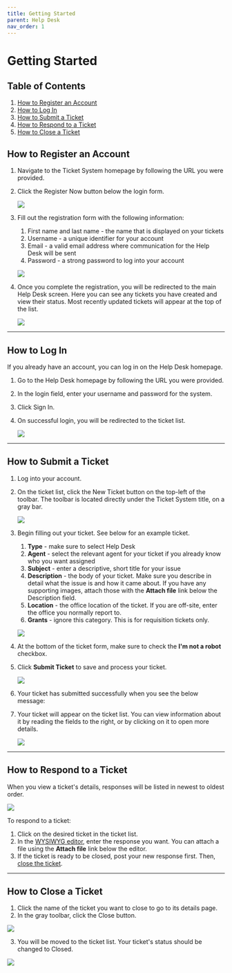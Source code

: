 ```yaml
---
title: Getting Started
parent: Help Desk
nav_order: 1
---
```


# Getting Started

## Table of Contents
1. <a href="#how-to-register-an-account">How to Register an Account</a>
1. <a href="#how-to-log-in">How to Log In</a>
1. <a href="#how-to-submit-a-ticket">How to Submit a Ticket</a>
1. <a href="#how-to-respond-to-a-ticket">How to Respond to a Ticket</a>
1. <a href="#how-to-close-a-ticket">How to Close a Ticket</a>

## How to Register an Account

1. Navigate to the Ticket System homepage by following the URL you were provided.
2. Click the Register Now button below the login form.

     <a class="image" href="/assets/helpdesk/ticketSystemLogin.png"><img src="/assets/helpdesk/ticketSystemLogin.png" /></a>

3. Fill out the registration form with the following information:
     1. First name and last name - the name that is displayed on your tickets
     3. Username - a unique identifier for your account
     4. Email - a valid email address where communication for the Help Desk will be sent
     5. Password - a strong password to log into your account

     <a class="image" href="/assets/helpdesk/register.png"><img src="/assets/helpdesk/register.png" /></a>

4. Once you complete the registration, you will be redirected to the main Help Desk screen. Here you can see any tickets you have created and view their status. Most recently updated tickets will appear at the top of the list.

     <a class="image" href="/assets/helpdesk/emptyTicketSystem.png"><img src="/assets/helpdesk/emptyTicketSystem.png" /></a>

<hr class="divider" />

## How to Log In

If you already have an account, you can log in on the Help Desk homepage.

1. Go to the Help Desk homepage by following the URL you were provided.
2. In the login field, enter your username and password for the system.
3. Click Sign In.
4. On successful login, you will be redirected to the ticket list.

     <a class="image" href="/assets/helpdesk/ticketSystemLogin.png"><img src="/assets/helpdesk/ticketSystemLogin.png" /></a>

<hr class="divider" />

## How to Submit a Ticket

1. Log into your account.
2. On the ticket list, click the New Ticket button on the top-left of the toolbar. The toolbar is located directly under the Ticket System title, on a gray bar.

     <a class="image" href="/assets/helpdesk/emptyTicketSystem.png"><img src="/assets/helpdesk/emptyTicketSystem.png" /></a>

3. Begin filling out your ticket. See below for an example ticket.
     1. **Type** - make sure to select Help Desk
     2. **Agent** - select the relevant agent for your ticket if you already know who you want assigned
     3. **Subject** - enter a descriptive, short title for your issue
     4. **Description** - the body of your ticket. Make sure you describe in detail what the issue is and how it came about. If you have any supporting images, attach those with the **Attach file** link below the Description field.
     5. **Location** - the office location of the ticket. If you are off-site, enter the office you normally report to.
     6. **Grants** - ignore this category. This is for requisition tickets only.

     <a class="image" href="/assets/helpdesk/ticketFields.png"><img src="/assets/helpdesk/ticketFields.png" /></a>

4. At the bottom of the ticket form, make sure to check the **I'm not a robot** checkbox.
5. Click **Submit Ticket** to save and process your ticket.

     <a class="image" href="/assets/helpdesk/submit.png"><img src="/assets/helpdesk/submit.png" /></a>

6. Your ticket has submitted successfully when you see the below message:

     

6. Your ticket will appear on the ticket list. You can view information about it by reading the fields to the right, or by clicking on it to open more details.

     <a class="image" href="/assets/helpdesk/ticket.png"><img src="/assets/helpdesk/ticket.png" /></a>

<hr class="divider" />

## How to Respond to a Ticket

When you view a ticket's details, responses will be listed in newest to oldest order.

<a class="image" href="/assets/helpdesk/ticketResponses.png"><img src="/assets/helpdesk/ticketResponses.png" /></a>

To respond to a ticket:

1. Click on the desired ticket in the ticket list.
2. In the <a href="https://en.wikipedia.org/wiki/WYSIWYG">WYSIWYG editor<a/>, enter the response you want. You can attach a file using the **Attach file** link below the editor.
3. If the ticket is ready to be closed, post your new response first. Then, <a href="#how-to-close-a-ticket">close the ticket</a>.

<hr class="divider" />

## How to Close a Ticket

1. Click the name of the ticket you want to close to go to its details page.
2. In the gray toolbar, click the Close button.

<a class="image" href="/assets/helpdesk/controls.png"><img src="/assets/helpdesk/controls.png" /></a>

3. You will be moved to the ticket list. Your ticket's status should be changed to Closed.

<a class="image" href="/assets/helpdesk/closed.png"><img src="/assets/helpdesk/closed.png" /></a>
